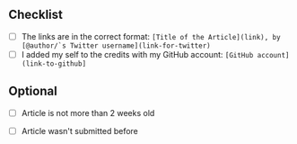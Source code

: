 ## Checklist

* [ ] The links are in the correct format: ``[Title of the Article](link), by [@author/`s Twitter username](link-for-twitter)``
* [ ] I added my self to the credits with my GitHub account: ``[GitHub account](link-to-github]``

## Optional

* [ ] Article is not more than 2 weeks old
* [ ] Article wasn't submitted before 

